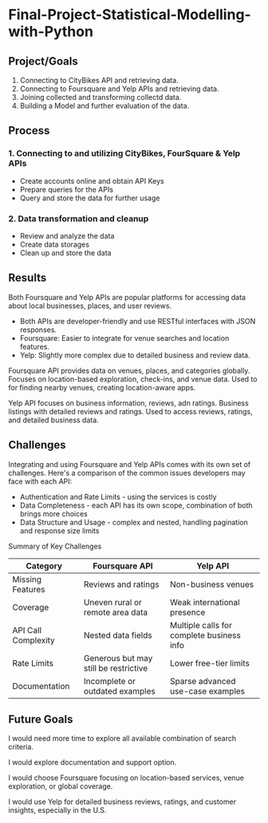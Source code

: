 # Final-Project-Statistical-Modelling-with-Python

## Project/Goals

1. Connecting to CityBikes API and retrieving data.
2. Connecting to Foursquare and Yelp APIs and retrieving data.
3. Joining collected and transforming collectd data.
4. Building a Model and further evaluation of the data.

## Process

### 1. Connecting to and utilizing CityBikes, FourSquare & Yelp APIs

- Create accounts online and obtain API Keys
- Prepare queries for the APIs
- Query and store the data for further usage

### 2. Data transformation and cleanup

- Review and analyze the data
- Create data storages
- Clean up and store the data

## Results

Both Foursquare and Yelp APIs are popular platforms for accessing data about local businesses, places, and user reviews.

- Both APIs are developer-friendly and use RESTful interfaces with JSON responses.
- Foursquare: Easier to integrate for venue searches and location features.
- Yelp: Slightly more complex due to detailed business and review data.

Foursquare API provides data on venues, places, and categories globally.
Focuses on location-based exploration, check-ins, and venue data.
Used to for finding nearby venues, creating location-aware apps.

Yelp API focuses on business information, reviews, adn ratings.
Business listings with detailed reviews and ratings.
Used to access reviews, ratings, and detailed business data.

## Challenges

Integrating and using Foursquare and Yelp APIs comes with its own set of challenges.
Here's a comparison of the common issues developers may face with each API:

- Authentication and Rate Limits - using the services is costly
- Data Completeness - each API has its own scope, combination of both brings more choices
- Data Structure and Usage - complex and nested, handling pagination and response size limits

Summary of Key Challenges

| Category            | Foursquare API                        | Yelp API                                  |
|---------------------|---------------------------------------|-------------------------------------------|
| Missing Features    | Reviews and ratings                   | Non-business venues                       |
| Coverage            | Uneven rural or remote area data      | Weak international presence               |
| API Call Complexity | Nested data fields                    | Multiple calls for complete business info |
| Rate Limits         | Generous but may still be restrictive | Lower free-tier limits                    |
| Documentation       | Incomplete or outdated examples       | Sparse advanced use-case examples         |

## Future Goals

I would need more time to explore all available combination of search criteria.

I would explore documentation and support option.

I would choose Foursquare focusing on location-based services, venue exploration, or global coverage.

I would use Yelp for detailed business reviews, ratings, and customer insights, especially in the U.S.